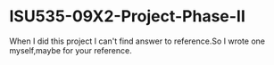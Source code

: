 # ISU535-09X2-Project-Phase-II
When I did this project I can't find answer to reference.So I wrote one myself,maybe for your reference.

